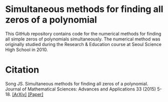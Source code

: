 # Simultaneous methods for finding all zeros of a polynomial
This GitHub repository contains code for the numerical methods for finding all simple zeros of polynomials simultaneously. The numerical method was originally studied during the Research & Education course at Seoul Science High School in 2010.

# Citation
Song JS. Simultaneous methods for finding all zeros of a polynomial. Journal of Mathematical Sciences: Advances and Applications 33 (2015) 5-18. [[ArXiv]](https://arxiv.org/abs/1501.05033) [[Paper]](https://doi.org/10.18642/jmsaa_7100121485)

